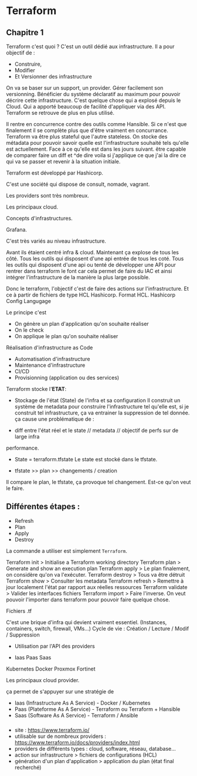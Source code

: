 # Terraform
## Chapitre 1
Terraform c'est quoi ?
C'est un outil dédié aux infrastructure. Il a pour objectif de :
- Construire,
- Modifier
- Et Versionner des infrastructure

On va se baser sur un support, un provider. Gérer facilement son versionning. Bénéficier du système déclaratif au maximum pour pouvoir décrire cette infrastructure. C'est quelque chose qui a explosé depuis le Cloud. Qui a apporté beaucoup de facilité d'appliquer via des API. Terraform se retrouve de plus en plus utilisé.

Il rentre en concurrence contre des outils comme Hansible. Si ce n'est que finalement il se complète plus que d'être vraiment en concurrance. Terraform va être plus stateful que l'autre stateless. On stocke des métadata pour pouvoir savoir quelle est l'infrastructure souhaité tels qu'elle est actuellement. Face à ce qu'elle est dans les jours suivant. être capable de comparer faire un diff et ^de dire voila si j'applique ce que j'ai la dire ce qui va se passer et revenir à la situation initiale.

Terraform est développé par Hashicorp.

C'est une société qui dispose de consult, nomade, vagrant. 

Les providers sont très nombreux. 

Les principaux cloud.

Concepts d'infrastructures.

Grafana.

C'est très variés au niveau infrastructure.

Avant ils étaient centré infra & cloud. Maintenant ça explose de tous les côté. Tous les outils qui disposent d'une api entrée de tous les coté. Tous les outils qui disposent d'une api ou tenté de développer une API pour rentrer dans terraform le font car cela permet de faire du IAC et ainsi intégrer l'infrastructure de la manière la plus large possible.

Donc le terraform, l'objectif c'est de faire des actions sur l'infrastructure. Et ce à partir de fichiers de type HCL Hashicorp. Format HCL. Hashicorp Config Langugage

Le principe c'est 
- On génère un plan d'application qu'on souhaite réaliser
- On le check
- On applique le plan qu'on souhaite réaliser

Réalisation d'infrastructure as Code
- Automatisation d'infrastructure
- Maintenance d'infrastructure
- CI/CD
- Provisionning (application ou des services)

Terraform stocke l'**ETAT**:
- Stockage de l'état (State) de l'infra et sa configuration
Il construit un système de metadata pour construire l'infrastructure tel qu'elle est, si je construit tel infrastructure, ça va entrainer la suppression de tel donnée. ça cause une problématique de :

- diff entre l'état réel et le state // metadata // objectif de perfs sur de large infra

performance.

- State = terraform.tfstate
Le state est stocké dans le tfstate.

- tfstate >> plan >> changements / creation

Il compare le plan, le tfstate, ça provoque tel changement. Est-ce qu'on veut le faire.

## Différentes étapes :
- Refresh
- Plan
- Apply
- Destroy

La commande a utiliser est simplement `Terraform`.

Terraform init > Initialise a Terraform working directory
Terraform plan > Generate and show an execution plan
Terraform apply > Le plan finalement, on considère qu'on va l'exécuter. 
Terraform destroy > Tous va être détruit
Terraform show > Consulter les metadata
Terraform refresh > Remettre à jour localement l'état par rapport aux réelles ressources
Terraform validate > Valider les interfaces fichiers
Terraform import > Faire l'inverse. On veut pouvoir l'importer dans terraform pour pouvoir faire quelque chose.

Fichiers .tf

C'est une brique d'infra qui devient vraiment essentiel. (Instances, containers, switch, firewall, VMs...)
    Cycle de vie : Création / Lecture / Modif / Suppression
- Utilisation par l'API des providers

- Iaas Paas Saas

Kubernetes
Docker
Proxmox
Fortinet

Les principaux cloud provider.

ça permet de s'appuyer sur une stratégie de 
- Iaas (Infrastructure As A Service) - Docker / Kubernetes
- Paas (Plateforme As A Service) - Terraform ou Terraform + Hansible
- Saas (Software As A Service) - Terraform / Ansible

###
- site : https://www.terraform.io/
- utilisable sur de nombreux providers :
    https://www.terraform.io/docs/providers/index.html
- providers de différents types : cloud, software, réseau, database...
- action sur infrastructure > fichiers de configurations (HCL)
- génération d'un plan d'application > application du plan (état final recherché)



